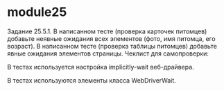 # module25
Задание 25.5.1.
В написанном тесте (проверка карточек питомцев) добавьте неявные ожидания всех элементов (фото, имя питомца, его возраст).
В написанном тесте (проверка таблицы питомцев) добавьте явные ожидания элементов страницы.
Чеклист для самопроверки:

 В тестах используется настройка implicitly-wait веб-драйвера.

 В тестах используются элементы класса WebDriverWait.
